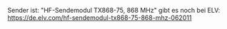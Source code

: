 Sender ist: "HF-Sendemodul TX868-75, 868 MHz"
gibt es noch bei ELV: https://de.elv.com/hf-sendemodul-tx868-75-868-mhz-062011
